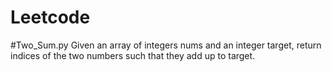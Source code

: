# Leetcode

#Two_Sum.py
Given an array of integers nums and an integer target, return indices of the two numbers such that they add up to target.
